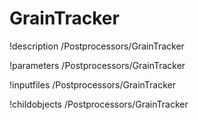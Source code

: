 <!-- MOOSE Documentation Stub: Remove this when content is added. -->

# GrainTracker
!description /Postprocessors/GrainTracker

!parameters /Postprocessors/GrainTracker

!inputfiles /Postprocessors/GrainTracker

!childobjects /Postprocessors/GrainTracker
